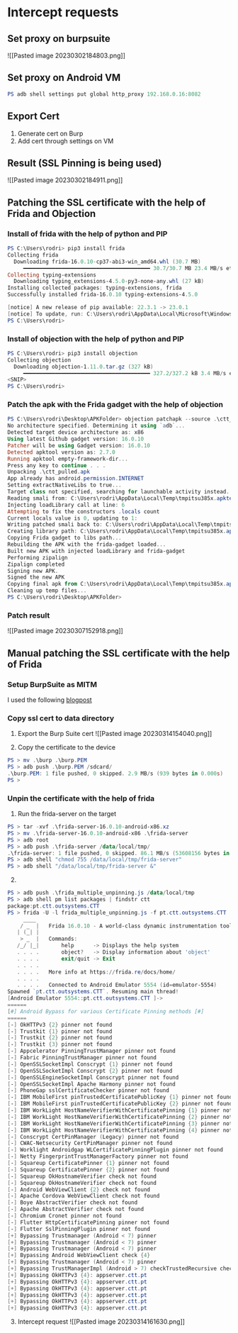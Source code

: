 # Intercept requests
## Set proxy on burpsuite
![[Pasted image 20230302184803.png]]

## Set proxy on Android VM
```powershell
PS adb shell settings put global http_proxy 192.168.0.16:8082
```

## Export Cert
1. Generate cert on Burp
2. Add cert through settings on VM

## Result (SSL Pinning is being used)
![[Pasted image 20230302184911.png]]

## Patching the SSL certificate with the help of Frida and Objection
### Install of frida with the help of python and PIP
```powershell
PS C:\Users\rodri> pip3 install frida
Collecting frida
  Downloading frida-16.0.10-cp37-abi3-win_amd64.whl (30.7 MB)
     ━━━━━━━━━━━━━━━━━━━━━━━━━━━━━━━━━━━━━━━━ 30.7/30.7 MB 23.4 MB/s eta 0:00:00
Collecting typing-extensions
  Downloading typing_extensions-4.5.0-py3-none-any.whl (27 kB)
Installing collected packages: typing-extensions, frida
Successfully installed frida-16.0.10 typing-extensions-4.5.0

[notice] A new release of pip available: 22.3.1 -> 23.0.1
[notice] To update, run: C:\Users\rodri\AppData\Local\Microsoft\WindowsApps\PythonSoftwareFoundation.Python.3.10_qbz5n2kfra8p0\python.exe -m pip install --upgrade pip
PS C:\Users\rodri>
```

### Install of objection with the help of python and PIP
```powershell
PS C:\Users\rodri> pip3 install objection
Collecting objection
  Downloading objection-1.11.0.tar.gz (327 kB)
     ━━━━━━━━━━━━━━━━━━━━━━━━━━━━━━━━━━━━━━━━ 327.2/327.2 kB 3.4 MB/s eta 0:00:00
<SNIP>
PS C:\Users\rodri>
```

### Patch the apk with the Frida gadget with the help of objection
```powershell
PS C:\Users\rodri\Desktop\APKFolder> objection patchapk --source .\ctt_pulled.apk
No architecture specified. Determining it using `adb`...
Detected target device architecture as: x86
Using latest Github gadget version: 16.0.10
Patcher will be using Gadget version: 16.0.10
Detected apktool version as: 2.7.0
Running apktool empty-framework-dir...
Press any key to continue . . .
Unpacking .\ctt_pulled.apk
App already has android.permission.INTERNET
Setting extractNativeLibs to true...
Target class not specified, searching for launchable activity instead...
Reading smali from: C:\Users\rodri\AppData\Local\Temp\tmpitsu385x.apktemp\smali\pt/ctt/outsystems/CTT/MainActivity.smali
Injecting loadLibrary call at line: 6
Attempting to fix the constructors .locals count
Current locals value is 0, updating to 1:
Writing patched smali back to: C:\Users\rodri\AppData\Local\Temp\tmpitsu385x.apktemp\smali\pt/ctt/outsystems/CTT/MainActivity.smali
Creating library path: C:\Users\rodri\AppData\Local\Temp\tmpitsu385x.apktemp\lib\x86
Copying Frida gadget to libs path...
Rebuilding the APK with the frida-gadget loaded...
Built new APK with injected loadLibrary and frida-gadget
Performing zipalign
Zipalign completed
Signing new APK.
Signed the new APK
Copying final apk from C:\Users\rodri\AppData\Local\Temp\tmpitsu385x.apktemp.aligned.objection.apk to .\ctt_pulled.objection.apk in current directory...
Cleaning up temp files...
PS C:\Users\rodri\Desktop\APKFolder>
```

### Patch result
![[Pasted image 20230307152918.png]]

## Manual patching the SSL certificate with the help of Frida
### Setup BurpSuite as MITM
I used the following [blogpost](https://portswigger.net/burp/documentation/desktop/mobile/config-android-device)

### Copy ssl cert to data directory
1. Export the Burp Suite cert
![[Pasted image 20230314154040.png]]

2. Copy the certificate to the device
```powershell
PS > mv .\burp .\burp.PEM
PS > adb push .\burp.PEM /sdcard/
.\burp.PEM: 1 file pushed, 0 skipped. 2.9 MB/s (939 bytes in 0.000s)
PS >
```

### Unpin the certificate with the help of frida
1. Run the frida-server on the target
```powershell
PS > tar -xvf .\frida-server-16.0.10-android-x86.xz 
PS > mv .\frida-server-16.0.10-android-x86 .\frida-server
PS > adb root
PS > adb push .\frida-server /data/local/tmp/
.\frida-server: 1 file pushed, 0 skipped. 86.1 MB/s (53608156 bytes in 0.594s)
PS > adb shell "chmod 755 /data/local/tmp/frida-server"
PS > adb shell "/data/local/tmp/frida-server &"
```

2. 
```powershell
PS > adb push .\frida_multiple_unpinning.js /data/local/tmp
PS > adb shell pm list packages | findstr ctt
package:pt.ctt.outsystems.CTT
PS > frida -U -l frida_multiple_unpinning.js -f pt.ctt.outsystems.CTT
     ____
    / _  |   Frida 16.0.10 - A world-class dynamic instrumentation toolkit
   | (_| |
    > _  |   Commands:
   /_/ |_|       help      -> Displays the help system
   . . . .       object?   -> Display information about 'object'
   . . . .       exit/quit -> Exit
   . . . .
   . . . .   More info at https://frida.re/docs/home/
   . . . .
   . . . .   Connected to Android Emulator 5554 (id=emulator-5554)
Spawned `pt.ctt.outsystems.CTT`. Resuming main thread!
[Android Emulator 5554::pt.ctt.outsystems.CTT ]->
======
[#] Android Bypass for various Certificate Pinning methods [#]
======
[-] OkHTTPv3 {2} pinner not found
[-] Trustkit {1} pinner not found
[-] Trustkit {2} pinner not found
[-] Trustkit {3} pinner not found
[-] Appcelerator PinningTrustManager pinner not found
[-] Fabric PinningTrustManager pinner not found
[-] OpenSSLSocketImpl Conscrypt {1} pinner not found
[-] OpenSSLSocketImpl Conscrypt {2} pinner not found
[-] OpenSSLEngineSocketImpl Conscrypt pinner not found
[-] OpenSSLSocketImpl Apache Harmony pinner not found
[-] PhoneGap sslCertificateChecker pinner not found
[-] IBM MobileFirst pinTrustedCertificatePublicKey {1} pinner not found
[-] IBM MobileFirst pinTrustedCertificatePublicKey {2} pinner not found
[-] IBM WorkLight HostNameVerifierWithCertificatePinning {1} pinner not found
[-] IBM WorkLight HostNameVerifierWithCertificatePinning {2} pinner not found
[-] IBM WorkLight HostNameVerifierWithCertificatePinning {3} pinner not found
[-] IBM WorkLight HostNameVerifierWithCertificatePinning {4} pinner not found
[-] Conscrypt CertPinManager (Legacy) pinner not found
[-] CWAC-Netsecurity CertPinManager pinner not found
[-] Worklight Androidgap WLCertificatePinningPlugin pinner not found
[-] Netty FingerprintTrustManagerFactory pinner not found
[-] Squareup CertificatePinner {1} pinner not found
[-] Squareup CertificatePinner {2} pinner not found
[-] Squareup OkHostnameVerifier check not found
[-] Squareup OkHostnameVerifier check not found
[-] Android WebViewClient {2} check not found
[-] Apache Cordova WebViewClient check not found
[-] Boye AbstractVerifier check not found
[-] Apache AbstractVerifier check not found
[-] Chromium Cronet pinner not found
[-] Flutter HttpCertificatePinning pinner not found
[-] Flutter SslPinningPlugin pinner not found
[+] Bypassing Trustmanager (Android < 7) pinner
[+] Bypassing Trustmanager (Android < 7) pinner
[+] Bypassing Trustmanager (Android < 7) pinner
[+] Bypassing Android WebViewClient check {4}
[+] Bypassing Trustmanager (Android < 7) pinner
[+] Bypassing TrustManagerImpl (Android > 7) checkTrustedRecursive check: appserver.ctt.pt
[+] Bypassing OkHTTPv3 {4}: appserver.ctt.pt
[+] Bypassing OkHTTPv3 {4}: appserver.ctt.pt
[+] Bypassing OkHTTPv3 {4}: appserver.ctt.pt
[+] Bypassing OkHTTPv3 {4}: appserver.ctt.pt
[+] Bypassing OkHTTPv3 {4}: appserver.ctt.pt
[+] Bypassing OkHTTPv3 {4}: appserver.ctt.pt
```

3. Intercept request
![[Pasted image 20230314161630.png]]

